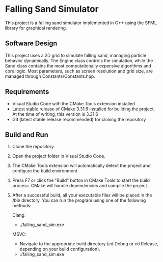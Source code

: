 # Falling Sand Simulator
This project is a falling sand simulator implemented in C++ using the SFML library for graphical rendering.

## Software Design
This project uses a 2D grid to simulate falling sand, managing particle behavior dynamically. The Engine class controls the simulation, while the Sand class contains the most computationally expensive algorithms and core logic.
Most parameters, such as screen resolution and grid size, are managed through Constants/Constants.hpp.

## Requirements

- Visual Studio Code with the CMake Tools extension installed
- Latest stable release of CMake 3.31.6 installed for building the project. At the time of writing, this version is 3.31.6
- Git (latest stable release recommended) for cloning the repository

## Build and Run

1. Clone the repository.
2. Open the project folder in Visual Studio Code.
3. The CMake Tools extension will automatically detect the project and configure the build environment.
4. Press F7 or click the "Build" button in CMake Tools to start the build process. CMake will handle dependencies and compile the project.
5. After a successful build, all your executable files will be placed in the /bin directory.
   You can run the program using one of the following methods:
   
   Clang:
      - ./falling_sand_sim.exe
        
   MSVC:
      - Navigate to the appropriate build directory (cd Debug or cd Release, depending on your build configuration).
      - ./falling_sand_sim.exe
